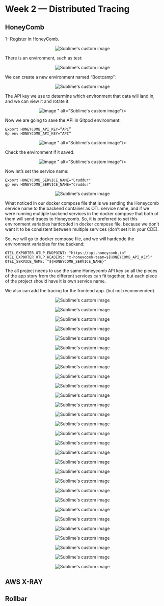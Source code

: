 # Week 2 — Distributed Tracing

## HoneyComb

1- Register in HoneyComb.

<p align="center">
  <img src="![image](https://user-images.githubusercontent.com/82225825/221829814-d9f17d24-c2df-469f-8a06-8ea30615b9cc.png)
" alt="Sublime's custom image"/>
</p>

There is an environment, such as test:

<p align="center">
  <img src="![image](https://user-images.githubusercontent.com/82225825/221829890-91c5e231-da14-463b-9d17-22f7a34c83eb.png)
" alt="Sublime's custom image"/>
</p>

We can create a new environment named “Bootcamp”:

<p align="center">
  <img src="![image](https://user-images.githubusercontent.com/82225825/221829954-82cc582b-c54b-44df-9da7-d103e7e67064.png)
" alt="Sublime's custom image"/>
</p>

The API key we use to determine which environment that data will land in, and we can view it and rotate it.

<p align="center">
  <img src="<img width="480" alt="image" src="https://user-images.githubusercontent.com/82225825/221830205-01438c13-15b2-46a0-9a59-162c4bd66367.png">
" alt="Sublime's custom image"/>
</p>

Now we are going to save the API in Gitpod environment:

```
Export HONEYCOMB_API_KEY=“API”
Gp env HONEYCOMB_API_KEY=“API”

```

<p align="center">
  <img src="<img width="467" alt="image" src="https://user-images.githubusercontent.com/82225825/221830427-76e1a374-3304-48b5-a1ae-6188b340665e.png">
" alt="Sublime's custom image"/>
</p>

Check the environment if it saved:

<p align="center">
  <img src="<img width="465" alt="image" src="https://user-images.githubusercontent.com/82225825/221830507-b10cdfe0-6c29-4e0e-8946-2b3c4bb71bad.png">
" alt="Sublime's custom image"/>
</p>

Now let’s set the service name:

```
Export HONEYCOMB_SERVICE_NAME="Cruddur"
gp env HONEYCOMB_SERVICE_NAME="Cruddur"

```
<p align="center">
  <img src="![image](https://user-images.githubusercontent.com/82225825/221830625-cf269851-61af-4ac7-86e7-81dcd1928076.png)
" alt="Sublime's custom image"/>
</p>

What noticed in our docker compose file that is we sending the Honeycomb service name to the backend container as OTL service name, and if we were running multiple backend services in the docker compose that both of them will send traces to Honeycomb. So, it is preferred to set this environment variables hardcoded in docker compose file, because we don’t want it to be consistent between multiple services (don’t set it in your CDE).

So, we will go to docker compose file, and we will hardcode the environment variables for the backend:

```
OTEL_EXPORTER_OTLP_ENDPOINT: "https://api.honeycomb.io"
OTEL_EXPORTER_OTLP_HEADERS: "x-honeycomb-team=${HONEYCOMB_API_KEY}"
OTEL_SERVICE_NAME: "${HONEYCOMB_SERVICE_NAME}"

```
The all project needs to use the same Honeycomb API key so all the pieces of the app story from the different services can fit together, but each piece of the project should have it is own service name.

We also can add the tracing for the frontend app. (but not recommended).

<p align="center">
  <img src="![image](https://user-images.githubusercontent.com/82225825/221831254-5ea5f1ae-e667-4846-b6d1-b6259dab9c67.png)
" alt="Sublime's custom image"/>
</p>


<p align="center">
  <img src="" alt="Sublime's custom image"/>
</p>


<p align="center">
  <img src="" alt="Sublime's custom image"/>
</p>


<p align="center">
  <img src="" alt="Sublime's custom image"/>
</p>


<p align="center">
  <img src="" alt="Sublime's custom image"/>
</p>

<p align="center">
  <img src="" alt="Sublime's custom image"/>
</p>

<p align="center">
  <img src="" alt="Sublime's custom image"/>
</p>


<p align="center">
  <img src="" alt="Sublime's custom image"/>
</p>


<p align="center">
  <img src="" alt="Sublime's custom image"/>
</p>


<p align="center">
  <img src="" alt="Sublime's custom image"/>
</p>


<p align="center">
  <img src="" alt="Sublime's custom image"/>
</p>


<p align="center">
  <img src="" alt="Sublime's custom image"/>
</p>

<p align="center">
  <img src="" alt="Sublime's custom image"/>
</p>


<p align="center">
  <img src="" alt="Sublime's custom image"/>
</p>


<p align="center">
  <img src="" alt="Sublime's custom image"/>
</p>


<p align="center">
  <img src="" alt="Sublime's custom image"/>
</p>


<p align="center">
  <img src="" alt="Sublime's custom image"/>
</p>



<p align="center">
  <img src="" alt="Sublime's custom image"/>
</p>

<p align="center">
  <img src="" alt="Sublime's custom image"/>
</p>


<p align="center">
  <img src="" alt="Sublime's custom image"/>
</p>


<p align="center">
  <img src="" alt="Sublime's custom image"/>
</p>


<p align="center">
  <img src="" alt="Sublime's custom image"/>
</p>


<p align="center">
  <img src="" alt="Sublime's custom image"/>
</p>


<p align="center">
  <img src="" alt="Sublime's custom image"/>
</p>

<p align="center">
  <img src="" alt="Sublime's custom image"/>
</p>


<p align="center">
  <img src="" alt="Sublime's custom image"/>
</p>


<p align="center">
  <img src="" alt="Sublime's custom image"/>
</p>


<p align="center">
  <img src="" alt="Sublime's custom image"/>
</p>


<p align="center">
  <img src="" alt="Sublime's custom image"/>
</p>



## AWS X-RAY












## Rollbar
